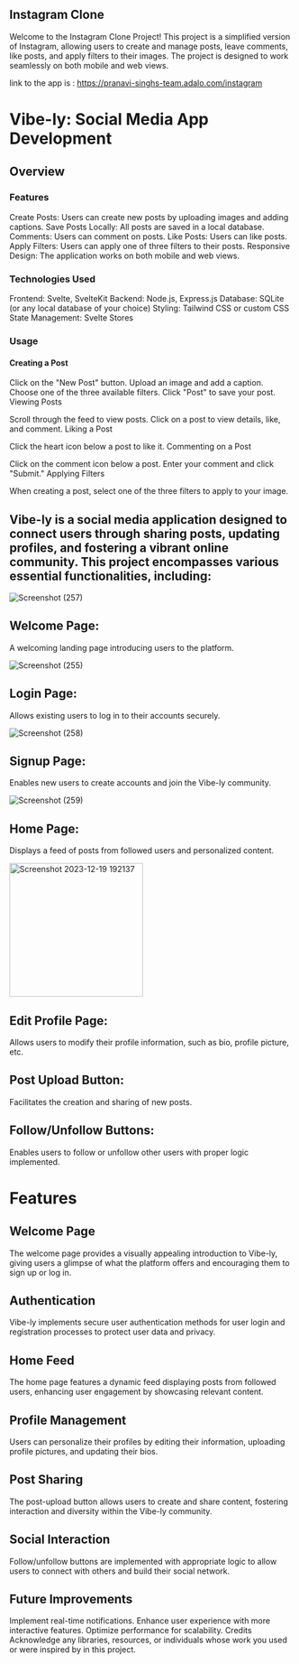 ## Instagram Clone
Welcome to the Instagram Clone Project! This project is a simplified version of Instagram, allowing users to create and manage posts, leave comments, like posts, and apply filters to their images. The project is designed to work seamlessly on both mobile and web views.

link to the app is :
https://pranavi-singhs-team.adalo.com/instagram
# Vibe-ly: Social Media App Development

## Overview

### Features
Create Posts: Users can create new posts by uploading images and adding captions.
Save Posts Locally: All posts are saved in a local database.
Comments: Users can comment on posts.
Like Posts: Users can like posts.
Apply Filters: Users can apply one of three filters to their posts.
Responsive Design: The application works on both mobile and web views.

### Technologies Used
Frontend: Svelte, SvelteKit
Backend: Node.js, Express.js
Database: SQLite (or any local database of your choice)
Styling: Tailwind CSS or custom CSS
State Management: Svelte Stores

### Usage
#### Creating a Post

Click on the "New Post" button.
Upload an image and add a caption.
Choose one of the three available filters.
Click "Post" to save your post.
Viewing Posts

Scroll through the feed to view posts.
Click on a post to view details, like, and comment.
Liking a Post

Click the heart icon below a post to like it.
Commenting on a Post

Click on the comment icon below a post.
Enter your comment and click "Submit."
Applying Filters

When creating a post, select one of the three filters to apply to your image.


## Vibe-ly is a social media application designed to connect users through sharing posts, updating profiles, and fostering a vibrant online community. This project encompasses various essential functionalities, including:

![Screenshot (257)](https://github.com/pranavisingh8/social-media-app/assets/138822333/995726af-518a-4a61-be97-ebb35a641c46)

## Welcome Page: 
A welcoming landing page introducing users to the platform.

![Screenshot (255)](https://github.com/pranavisingh8/social-media-app/assets/138822333/dfab3814-8f81-49f8-b7fd-d9e225b026c6)
## Login Page: 
Allows existing users to log in to their accounts securely.

![Screenshot (258)](https://github.com/pranavisingh8/social-media-app/assets/138822333/62403f6a-30ae-4e9f-bb15-0a5e0007d192)
## Signup Page: 
Enables new users to create accounts and join the Vibe-ly community.

![Screenshot (259)](https://github.com/pranavisingh8/social-media-app/assets/138822333/57788072-1ae8-4107-9dd2-6ba1fd2c8b87)
## Home Page: 
Displays a feed of posts from followed users and personalized content.

<img width="237" alt="Screenshot 2023-12-19 192137" src="https://github.com/pranavisingh8/social-media-app/assets/138822333/4ffd9d93-647a-40d3-b099-0e2720d151f7">

## Edit Profile Page: 
Allows users to modify their profile information, such as bio, profile picture, etc.
## Post Upload Button: 
Facilitates the creation and sharing of new posts.
## Follow/Unfollow Buttons: 
Enables users to follow or unfollow other users with proper logic implemented.

# Features
## Welcome Page
The welcome page provides a visually appealing introduction to Vibe-ly, giving users a glimpse of what the platform offers and encouraging them to sign up or log in.

## Authentication
Vibe-ly implements secure user authentication methods for user login and registration processes to protect user data and privacy.

## Home Feed
The home page features a dynamic feed displaying posts from followed users, enhancing user engagement by showcasing relevant content.

## Profile Management
Users can personalize their profiles by editing their information, uploading profile pictures, and updating their bios.

## Post Sharing
The post-upload button allows users to create and share content, fostering interaction and diversity within the Vibe-ly community.

## Social Interaction
Follow/unfollow buttons are implemented with appropriate logic to allow users to connect with others and build their social network.
## Future Improvements
Implement real-time notifications.
Enhance user experience with more interactive features.
Optimize performance for scalability.
Credits
Acknowledge any libraries, resources, or individuals whose work you used or were inspired by in this project.





